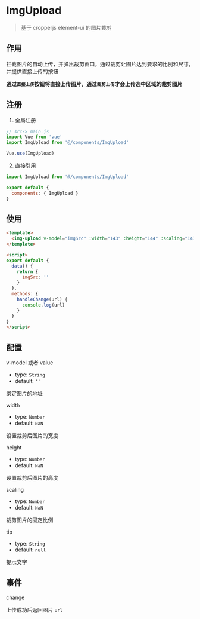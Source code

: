 # ImgUpload

> 基于 cropperjs element-ui 的图片裁剪

## 作用

拦截图片的自动上传，并弹出裁剪窗口，通过裁剪让图片达到要求的比例和尺寸，并提供直接上传的按钮

**通过`直接上传`按钮将直接上传图片，通过`裁剪上传`才会上传选中区域的裁剪图片**

## 注册

1. 全局注册

``` js
// src-> main.js
import Vue from 'vue'
import ImgUpload from '@/components/ImgUpload'

Vue.use(ImgUpload)
```

2. 直接引用

``` js
import ImgUpload from '@/components/ImgUpload'

export default {
  components: { ImgUpload }
}
```

## 使用

``` html vue
<template>
  <img-upload v-model="imgSrc" :width="143" :height="144" :scaling="143 / 144" tip="提示文字" @change="handleChange" />
</template>

<script>
export default {
  data() {
    return {
      imgSrc: ''
    }
  },
  methods: {
    handleChange(url) {
      console.log(url)
    }
  }
}
</script>
```

## 配置

v-model 或者 value
- type: `String`
- default: `''`

绑定图片的地址

width
- type: `Number`
- default: `NaN`

设置裁剪后图片的宽度
    
height
- type: `Number`
- default: `NaN`

设置裁剪后图片的高度

scaling
- type: `Number`
- default: `NaN`
    
裁剪图片的固定比例

tip
- type: `String`
- default: `null`

提示文字

## 事件

change

上传成功后返回图片 `url`
    